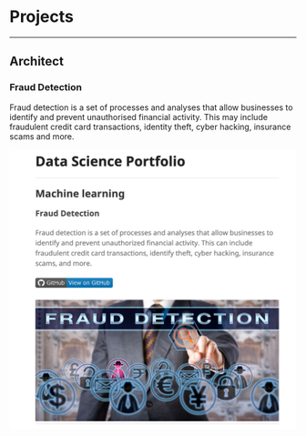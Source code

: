 # Projects
---

## Architect

### Fraud Detection

Fraud detection is a set of processes and analyses that allow businesses to identify and prevent unauthorised financial activity. This may include fraudulent credit card transactions, identity theft, cyber hacking, insurance scams and more. 

<center><img src="fraud_detection.jpg"/></center>
